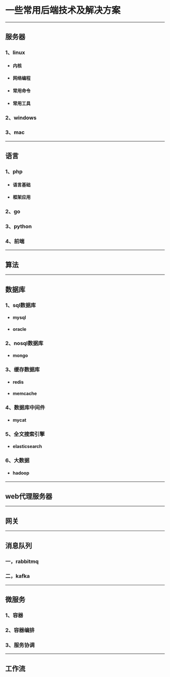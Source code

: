 # 一些常用后端技术及解决方案
***
## 服务器
### 1、linux
- #### 内核
- #### 网络编程
- #### 常用命令
- #### 常用工具
### 2、windows
### 3、mac
***
## 语言
### 1、php
- #### 语言基础
- #### 框架应用
### 2、go
### 3、python
### 4、前端
***
## 算法
***
## 数据库
### 1、sql数据库
- #### mysql
- #### oracle
### 2、nosql数据库
- #### mongo
### 3、缓存数据库
- #### redis
- #### memcache
### 4、数据库中间件
- #### mycat
### 5、全文搜索引擎
- #### elasticsearch
### 6、大数据
- #### hadoop
***
## web代理服务器
***
## 网关
***
## 消息队列
### 一，rabbitmq
### 二，kafka
***
## 微服务
### 1、容器
### 2、容器编排
### 3、服务协调
***
## 工作流



